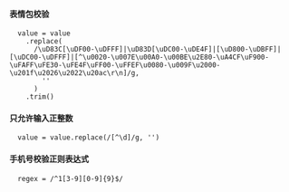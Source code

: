 #### 表情包校验

```
  value = value
    .replace(
      /\uD83C[\uDF00-\uDFFF]|\uD83D[\uDC00-\uDE4F]|[\uD800-\uDBFF]|[\uDC00-\uDFFF]|[^\u0020-\u007E\u00A0-\u00BE\u2E80-\uA4CF\uF900-\uFAFF\uFE30-\uFE4F\uFF00-\uFFEF\u0080-\u009F\u2000-\u201f\u2026\u2022\u20ac\r\n]/g,
        ''
      )
    .trim()
```

#### 只允许输入正整数

```
  value = value.replace(/[^\d]/g, '')
```

#### 手机号校验正则表达式

```
  regex = /^1[3-9][0-9]{9}$/
```
